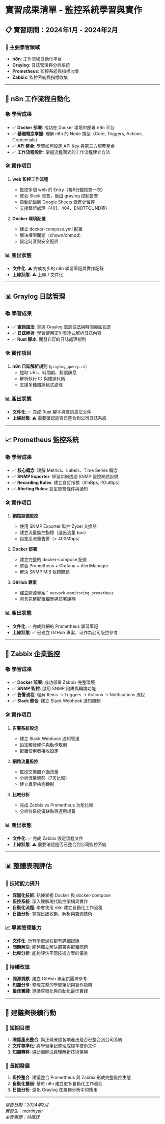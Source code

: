 # 實習成果清單 - 監控系統學習與實作

## 📋 實習期間：2024年1月 - 2024年2月

### 🎯 主要學習領域
- **n8n**: 工作流程自動化平台
- **Graylog**: 日誌管理與分析系統
- **Prometheus**: 監控系統與指標收集 <!--  -->
- **Zabbix**: 監控系統與指標收集

---

## 🔧 n8n 工作流程自動化

### 📚 學習成果
- ✅ **Docker 部署**: 成功在 Docker 環境中部署 n8n 平台
- ✅ **基礎概念掌握**: 理解 n8n 的 Node 類型（Core, Triggers, Actions, Credentials）
- ✅ **API 整合**: 學習如何設定 API Key 與第三方服務整合
- ✅ **工作流程設計**: 掌握流程圖式的工作流程建立方法

### 🛠️ 實作項目
1. **web 監控工作流程**
   - 監控多個 web 的 Entry（每5分鐘檢查一次）
   - 整合 Slack 告警，後由 graylog 控制告警
   - 自動記錄到 Google Sheets 做歷史留存
   - 支援錯誤處理（401、404、ENOTFOUND等）

2. **Docker 環境配置**
   - 建立 docker-compose.yml 配置
   - 解決權限問題（chown/chmod）
   - 設定時區與安全配置

### 📊 產出狀態
- **文件化**: ⚠️ 完成初步的 n8n 學習筆記與實作記錄
- **上線狀態**: ⚠️ 上線 / 文件化

---

## 📊 Graylog 日誌管理

### 📚 學習成果
- ✅ **查詢語法**: 掌握 Graylog 查詢語法與時間範圍設定
- ✅ **日誌解析**: 學習使用正則表達式解析日誌內容
- ✅ **Rust 腳本**: 開發自訂的日誌處理規則

### 🛠️ 實作項目
1. **n8n 日誌解析規則** (`graylog_query.rs`)
   - 提取 URL、時間戳、錯誤訊息
   - 解析執行 ID 與錯誤代碼
   - 支援多種錯誤格式處理

### 📊 產出狀態
- **文件化**: ✅ 完成 Rust 腳本與查詢語法文件
- **上線狀態**: ⚠️ 需要確認是否已整合到公司日誌系統

---

## 📈 Prometheus 監控系統

### 📚 學習成果
- ✅ **核心概念**: 理解 Metrics、Labels、Time Series 概念
- ✅ **SNMP Exporter**: 學習如何透過 SNMP 監控網路設備
- ✅ **Recording Rules**: 建立自訂指標（ifInBps, ifOutBps）
- ✅ **Alerting Rules**: 設定告警條件與通知

### 🛠️ 實作項目
1. **網路設備監控**
   - 使用 SNMP Exporter 監控 Zyxel 交換器
   - 建立流量監控指標（進出流量 bps）
   - 設定高流量告警（> 400Mbps）

2. **Docker 部署**
   - 建立完整的 docker-compose 配置
   - 整合 Prometheus + Grafana + AlertManager
   - 解決 SNMP MIB 依賴問題

3. **GitHub 專案**
   - 建立開源專案：`network-monitoring_prometheus`
   - 包含完整配置檔案與部署說明

### 📊 產出狀態
- **文件化**: ✅ 完成詳細的 Prometheus 學習筆記
- **上線狀態**: ✅ 已建立 GitHub 專案，可作為公司版控參考

---

## 🚨 Zabbix 企業監控

### 📚 學習成果
- ✅ **Docker 部署**: 成功部署 Zabbix 完整環境
- ✅ **SNMP 監控**: 啟用 SNMP 陷阱與輪詢功能
- ✅ **告警流程**: 理解 Items → Triggers → Actions → Notifications 流程
- ✅ **Slack 整合**: 建立 Slack Webhook 通知機制

### 🛠️ 實作項目
1. **告警系統設定**
   - 建立 Slack Webhook 通知管道
   - 設定觸發條件與動作規則
   - 配置使用者接收設定

2. **網路流量監控**
   - 監控交換器介面流量
   - 分析流量趨勢（7天比較）
   - 建立異常檢測機制

3. **比較分析**
   - 完成 Zabbix vs Prometheus 功能比較
   - 分析各系統優缺點與適用場景

### 📊 產出狀態
- **文件化**: ✅ 完成 Zabbix 設定流程文件
- **上線狀態**: ⚠️ 需要確認是否已整合到公司監控系統

---

## 📊 整體表現評估

### 🎯 技術能力提升
- **容器化技術**: 熟練掌握 Docker 與 docker-compose
- **監控系統**: 深入理解現代監控架構與實作
- **自動化流程**: 學會使用 n8n 建立自動化工作流程
- **日誌分析**: 掌握日誌收集、解析與查詢技術

### 📈 專案管理能力
- **文件化**: 所有學習過程都有詳細記錄
- **問題解決**: 能夠獨立解決部署與配置問題
- **比較分析**: 能夠評估不同技術方案的優劣

### 🔄 持續改進
- **開源貢獻**: 建立 GitHub 專案供團隊參考
- **知識分享**: 整理完整的學習筆記與實作指南
- **最佳實踐**: 遵循容器化與自動化最佳實踐

---

## 📝 建議與後續行動

### 🎯 短期目標
1. **確認產出整合**: 與正職確認各項產出是否已整合到公司系統
2. **文件標準化**: 將學習筆記整理成標準技術文件
3. **知識轉移**: 協助團隊成員理解新技術架構

### 🚀 長期發展
1. **監控整合**: 建議整合 Prometheus 與 Zabbix 形成完整監控生態
2. **自動化擴展**: 基於 n8n 建立更多自動化工作流程
3. **日誌分析**: 深化 Graylog 在業務分析中的應用

---

*報告日期：2024年2月*  
*實習生：martinyeh*  
*主管審閱：待確認*